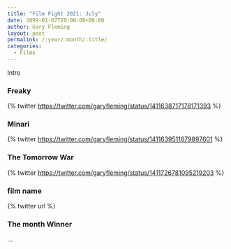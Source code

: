 ```yaml
---
title: "Film Fight 2021: July"
date: 3899-01-07T20:00:00+00:00
author: Gary Fleming
layout: post
permalink: /:year/:month/:title/
categories:
  - Films
---
```


Intro

### Freaky

{% twitter https://twitter.com/garyfleming/status/1411638717178171393 %}

### Minari

{% twitter https://twitter.com/garyfleming/status/1411639511679897601 %}

### The Tomorrow War

{% twitter https://twitter.com/garyfleming/status/1411726781095219203 %}


### film name

{% twitter url %}


### The month Winner

...
